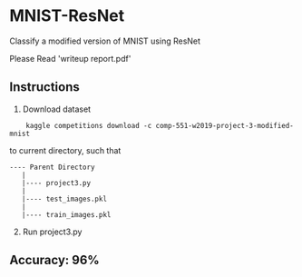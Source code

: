 # MNIST-ResNet
Classify a modified version of MNIST using ResNet

Please Read 'writeup report.pdf'

## Instructions
1. Download dataset
```
    kaggle competitions download -c comp-551-w2019-project-3-modified-mnist
```
to current directory, such that
```
---- Parent Directory
   |
   |---- project3.py
   |
   |---- test_images.pkl
   |
   |---- train_images.pkl
```
2. Run project3.py

## Accuracy: 96%
